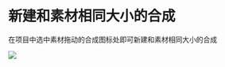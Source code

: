 # 新建和素材相同大小的合成

在项目中选中素材拖动的合成图标处即可新建和素材相同大小的合成

![](https://qhdtc.oss-cn-chengdu.aliyuncs.com/obsidian/image_qg9nDhC7rk.png)
